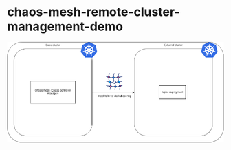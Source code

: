 # chaos-mesh-remote-cluster-management-demo

![Architecture diagram](images/chaos-mesh-multi-cluster.png)